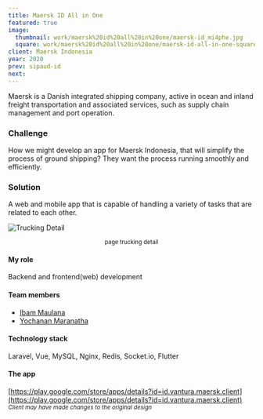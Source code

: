 ```yaml
---
title: Maersk ID All in One
featured: true
image: 
  thumbnail: work/maersk%20id%20all%20in%20one/maersk-id_mi4phe.jpg
  square: work/maersk%20id%20all%20in%20one/maersk-id-all-in-one-square_ejuwzx.jpg
client: Maersk Indonesia
year: 2020
prev: sipaud-id
next: 
---
```


Maersk is a Danish integrated shipping company, active in ocean and inland freight transportation and associated services, such as supply chain management and port operation.

### Challenge
How we might develop an app for Maersk Indonesia, that will simplify the process of ground shipping? They want the process running smoothly and efficiently.

### Solution
A web and mobile app that is capable of handling a variety of tasks that are related to each other.  

![Trucking Detail](https://res.cloudinary.com/mirzarizky/image/upload/work/maersk%20id%20all%20in%20one/maersk_id_all_in_one_tbwscu.png)
<center><small>page trucking detail</small></center>

#### My role
Backend and frontend(web) development

#### Team members
- [Ibam Maulana](https://instagram.com/ibamaulana)
- [Yochanan Maranatha](https://instagram.com/yochanojisan)

#### Technology stack
Laravel, Vue, MySQL, Nginx, Redis, Socket.io, Flutter

#### The app
[https://play.google.com/store/apps/details?id=id.vantura.maersk.client](https://play.google.com/store/apps/details?id=id.vantura.maersk.client)<br/>
<small>*Client may have made changes to the original design*</small>
